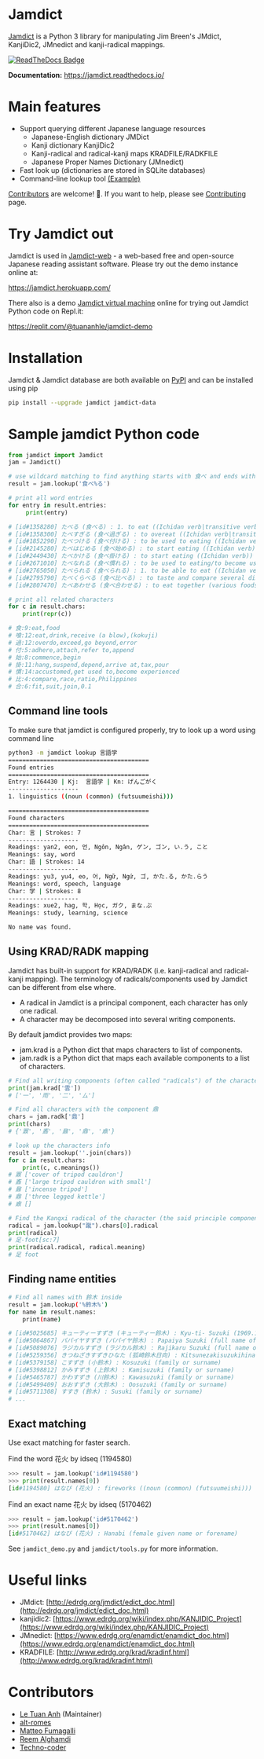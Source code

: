 # Jamdict

[Jamdict](https://github.com/neocl/jamdict) is a Python 3 library for manipulating Jim Breen's JMdict, KanjiDic2, JMnedict and kanji-radical mappings.

[![ReadTheDocs Badge](https://readthedocs.org/projects/jamdict/badge/?version=latest&style=plastic)](https://jamdict.readthedocs.io/)

**Documentation:** https://jamdict.readthedocs.io/ 

# Main features

* Support querying different Japanese language resources
  - Japanese-English dictionary JMDict
  - Kanji dictionary KanjiDic2
  - Kanji-radical and radical-kanji maps KRADFILE/RADKFILE
  - Japanese Proper Names Dictionary (JMnedict) 
* Fast look up (dictionaries are stored in SQLite databases)
* Command-line lookup tool [(Example)](#command-line-tools)

[Contributors](#contributors) are welcome! 🙇. If you want to help, please see [Contributing](https://jamdict.readthedocs.io/en/latest/contributing.html) page.

# Try Jamdict out

Jamdict is used in [Jamdict-web](https://jamdict.herokuapp.com/) - a web-based free and open-source Japanese reading assistant software.
Please try out the demo instance online at:

https://jamdict.herokuapp.com/

There also is a demo [Jamdict virtual machine](https://replit.com/@tuananhle/jamdict-demo) online for trying out Jamdict Python code on Repl.it:

https://replit.com/@tuananhle/jamdict-demo

# Installation

Jamdict & Jamdict database are both available on [PyPI](https://pypi.org/project/jamdict/) and can be installed using pip

```bash
pip install --upgrade jamdict jamdict-data
```

# Sample jamdict Python code

```python
from jamdict import Jamdict
jam = Jamdict()

# use wildcard matching to find anything starts with 食べ and ends with る
result = jam.lookup('食べ%る')

# print all word entries
for entry in result.entries:
     print(entry)

# [id#1358280] たべる (食べる) : 1. to eat ((Ichidan verb|transitive verb)) 2. to live on (e.g. a salary)/to live off/to subsist on
# [id#1358300] たべすぎる (食べ過ぎる) : to overeat ((Ichidan verb|transitive verb))
# [id#1852290] たべつける (食べ付ける) : to be used to eating ((Ichidan verb|transitive verb))
# [id#2145280] たべはじめる (食べ始める) : to start eating ((Ichidan verb))
# [id#2449430] たべかける (食べ掛ける) : to start eating ((Ichidan verb))
# [id#2671010] たべなれる (食べ慣れる) : to be used to eating/to become used to eating/to be accustomed to eating/to acquire a taste for ((Ichidan verb))
# [id#2765050] たべられる (食べられる) : 1. to be able to eat ((Ichidan verb|intransitive verb)) 2. to be edible/to be good to eat ((pre-noun adjectival (rentaishi)))
# [id#2795790] たべくらべる (食べ比べる) : to taste and compare several dishes (or foods) of the same type ((Ichidan verb|transitive verb))
# [id#2807470] たべあわせる (食べ合わせる) : to eat together (various foods) ((Ichidan verb))

# print all related characters
for c in result.chars:
    print(repr(c))

# 食:9:eat,food
# 喰:12:eat,drink,receive (a blow),(kokuji)
# 過:12:overdo,exceed,go beyond,error
# 付:5:adhere,attach,refer to,append
# 始:8:commence,begin
# 掛:11:hang,suspend,depend,arrive at,tax,pour
# 慣:14:accustomed,get used to,become experienced
# 比:4:compare,race,ratio,Philippines
# 合:6:fit,suit,join,0.1
```

## Command line tools

To make sure that jamdict is configured properly, try to look up a word using command line

```bash
python3 -m jamdict lookup 言語学
========================================
Found entries
========================================
Entry: 1264430 | Kj:  言語学 | Kn: げんごがく
--------------------
1. linguistics ((noun (common) (futsuumeishi)))

========================================
Found characters
========================================
Char: 言 | Strokes: 7
--------------------
Readings: yan2, eon, 언, Ngôn, Ngân, ゲン, ゴン, い.う, こと
Meanings: say, word
Char: 語 | Strokes: 14
--------------------
Readings: yu3, yu4, eo, 어, Ngữ, Ngứ, ゴ, かた.る, かた.らう
Meanings: word, speech, language
Char: 学 | Strokes: 8
--------------------
Readings: xue2, hag, 학, Học, ガク, まな.ぶ
Meanings: study, learning, science

No name was found.
```

## Using KRAD/RADK mapping

Jamdict has built-in support for KRAD/RADK (i.e. kanji-radical and radical-kanji mapping).
The terminology of radicals/components used by Jamdict can be different from else where.

- A radical in Jamdict is a principal component, each character has only one radical.
- A character may be decomposed into several writing components.

By default jamdict provides two maps:

- jam.krad is a Python dict that maps characters to list of components.
- jam.radk is a Python dict that maps each available components to a list of characters.

```python
# Find all writing components (often called "radicals") of the character 雲
print(jam.krad['雲'])
# ['一', '雨', '二', '厶']

# Find all characters with the component 鼎
chars = jam.radk['鼎']
print(chars)
# {'鼏', '鼒', '鼐', '鼎', '鼑'}

# look up the characters info
result = jam.lookup(''.join(chars))
for c in result.chars:
    print(c, c.meanings())
# 鼏 ['cover of tripod cauldron']
# 鼒 ['large tripod cauldron with small']
# 鼐 ['incense tripod']
# 鼎 ['three legged kettle']
# 鼑 []

# Find the Kangxi radical of the character (the said principle component)
radical = jam.lookup("蹴").chars[0].radical
print(radical)
# 足-foot[sc:7]
print(radical.radical, radical.meaning)
# 足 foot
```

## Finding name entities

```bash
# Find all names with 鈴木 inside
result = jam.lookup('%鈴木%')
for name in result.names:
    print(name)

# [id#5025685] キューティーすずき (キューティー鈴木) : Kyu-ti- Suzuki (1969.10-) (full name of a particular person)
# [id#5064867] パパイヤすずき (パパイヤ鈴木) : Papaiya Suzuki (full name of a particular person)
# [id#5089076] ラジカルすずき (ラジカル鈴木) : Rajikaru Suzuki (full name of a particular person)
# [id#5259356] きつねざきすずきひなた (狐崎鈴木日向) : Kitsunezakisuzukihinata (place name)
# [id#5379158] こすずき (小鈴木) : Kosuzuki (family or surname)
# [id#5398812] かみすずき (上鈴木) : Kamisuzuki (family or surname)
# [id#5465787] かわすずき (川鈴木) : Kawasuzuki (family or surname)
# [id#5499409] おおすずき (大鈴木) : Oosuzuki (family or surname)
# [id#5711308] すすき (鈴木) : Susuki (family or surname)
# ...
```

## Exact matching

Use exact matching for faster search.

Find the word 花火 by idseq (1194580)

```python
>>> result = jam.lookup('id#1194580')
>>> print(result.names[0])
[id#1194580] はなび (花火) : fireworks ((noun (common) (futsuumeishi)))
```

Find an exact name 花火 by idseq (5170462)

```python
>>> result = jam.lookup('id#5170462')
>>> print(result.names[0])
[id#5170462] はなび (花火) : Hanabi (female given name or forename)
```

See `jamdict_demo.py` and `jamdict/tools.py` for more information.

# Useful links

* JMdict: [http://edrdg.org/jmdict/edict_doc.html](http://edrdg.org/jmdict/edict_doc.html)
* kanjidic2: [https://www.edrdg.org/wiki/index.php/KANJIDIC_Project](https://www.edrdg.org/wiki/index.php/KANJIDIC_Project)
* JMnedict: [https://www.edrdg.org/enamdict/enamdict_doc.html](https://www.edrdg.org/enamdict/enamdict_doc.html)
* KRADFILE: [http://www.edrdg.org/krad/kradinf.html](http://www.edrdg.org/krad/kradinf.html)

# Contributors

- [Le Tuan Anh](https://github.com/letuananh) (Maintainer)
- [alt-romes](https://github.com/alt-romes)
- [Matteo Fumagalli](https://github.com/matteofumagalli1275)
- [Reem Alghamdi](https://github.com/reem-codes)
- [Techno-coder](https://github.com/Techno-coder) 
